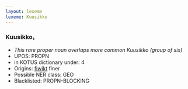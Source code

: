 ```yaml
---
layout: lexeme
lexeme: Kuusikko
---
```


###  Kuusikko₁

* _This rare proper noun overlaps more common *Kuusikko* (group of six)_
* UPOS:  PROPN
* in KOTUS dictionary under:  4
* Origins: [fiwikt](https://fi.wiktionary.org/wiki/Kuusikko) finer 
* Possible NER class:  GEO
* Blacklisted:  PROPN-BLOCKING

